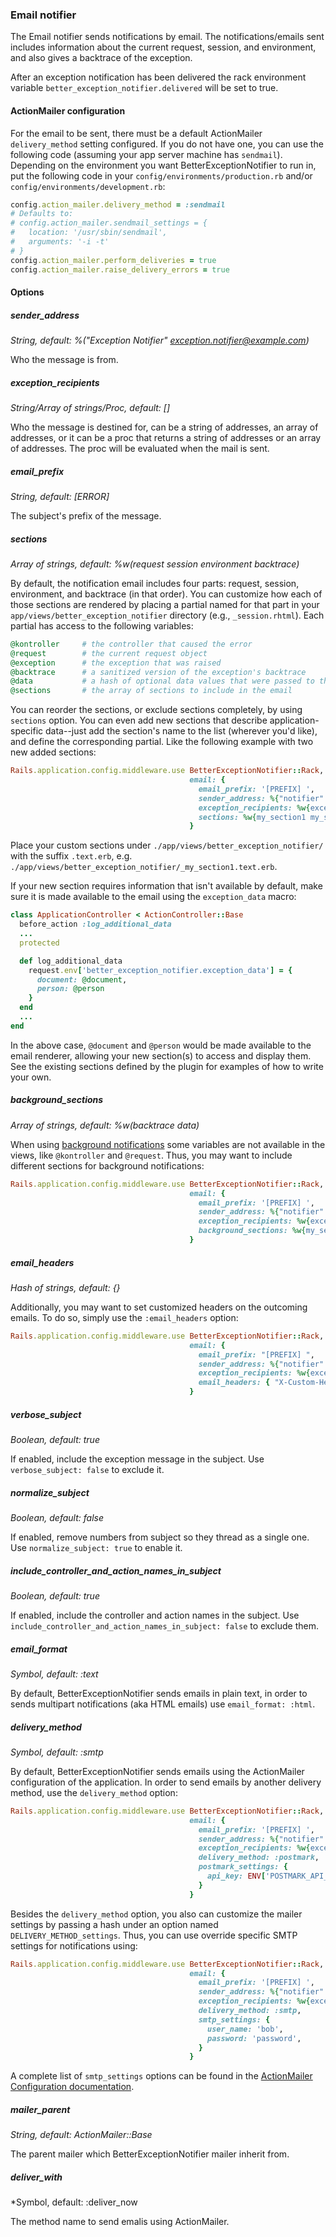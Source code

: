 ### Email notifier

The Email notifier sends notifications by email. The notifications/emails sent includes information about the current request, session, and environment, and also gives a backtrace of the exception.

After an exception notification has been delivered the rack environment variable `better_exception_notifier.delivered` will be set to true.

#### ActionMailer configuration

For the email to be sent, there must be a default ActionMailer `delivery_method` setting configured. If you do not have one, you can use the following code (assuming your app server machine has `sendmail`). Depending on the environment you want BetterExceptionNotifier to run in, put the following code in your `config/environments/production.rb` and/or `config/environments/development.rb`:

```ruby
config.action_mailer.delivery_method = :sendmail
# Defaults to:
# config.action_mailer.sendmail_settings = {
#   location: '/usr/sbin/sendmail',
#   arguments: '-i -t'
# }
config.action_mailer.perform_deliveries = true
config.action_mailer.raise_delivery_errors = true
```

#### Options

##### sender_address

*String, default: %("Exception Notifier" <exception.notifier@example.com>)*

Who the message is from.

##### exception_recipients

*String/Array of strings/Proc, default: []*

Who the message is destined for, can be a string of addresses, an array of addresses, or it can be a proc that returns a string of addresses or an array of addresses. The proc will be evaluated when the mail is sent.

##### email_prefix

*String, default: [ERROR]*

The subject's prefix of the message.

##### sections

*Array of strings, default: %w(request session environment backtrace)*

By default, the notification email includes four parts: request, session, environment, and backtrace (in that order). You can customize how each of those sections are rendered by placing a partial named for that part in your `app/views/better_exception_notifier` directory (e.g., `_session.rhtml`). Each partial has access to the following variables:

```ruby
@kontroller     # the controller that caused the error
@request        # the current request object
@exception      # the exception that was raised
@backtrace      # a sanitized version of the exception's backtrace
@data           # a hash of optional data values that were passed to the notifier
@sections       # the array of sections to include in the email
```

You can reorder the sections, or exclude sections completely, by using `sections` option. You can even add new sections that
describe application-specific data--just add the section's name to the list (wherever you'd like), and define the corresponding partial. Like the following example with two new added sections:

```ruby
Rails.application.config.middleware.use BetterExceptionNotifier::Rack,
                                        email: {
                                          email_prefix: '[PREFIX] ',
                                          sender_address: %{"notifier" <notifier@example.com>},
                                          exception_recipients: %w{exceptions@example.com},
                                          sections: %w{my_section1 my_section2}
                                        }
```

Place your custom sections under `./app/views/better_exception_notifier/` with the suffix `.text.erb`, e.g. `./app/views/better_exception_notifier/_my_section1.text.erb`.

If your new section requires information that isn't available by default, make sure it is made available to the email using the `exception_data` macro:

```ruby
class ApplicationController < ActionController::Base
  before_action :log_additional_data
  ...
  protected

  def log_additional_data
    request.env['better_exception_notifier.exception_data'] = {
      document: @document,
      person: @person
    }
  end
  ...
end
```

In the above case, `@document` and `@person` would be made available to the email renderer, allowing your new section(s) to access and display them. See the existing sections defined by the plugin for examples of how to write your own.

##### background_sections

*Array of strings, default: %w(backtrace data)*

When using [background notifications](#background-notifications) some variables are not available in the views, like `@kontroller` and `@request`. Thus, you may want to include different sections for background notifications:

```ruby
Rails.application.config.middleware.use BetterExceptionNotifier::Rack,
                                        email: {
                                          email_prefix: '[PREFIX] ',
                                          sender_address: %{"notifier" <notifier@example.com>},
                                          exception_recipients: %w{exceptions@example.com},
                                          background_sections: %w{my_section1 my_section2 backtrace data}
                                        }
```

##### email_headers

*Hash of strings, default: {}*

Additionally, you may want to set customized headers on the outcoming emails. To do so, simply use the `:email_headers` option:

```ruby
Rails.application.config.middleware.use BetterExceptionNotifier::Rack,
                                        email: {
                                          email_prefix: "[PREFIX] ",
                                          sender_address: %{"notifier" <notifier@example.com>},
                                          exception_recipients: %w{exceptions@example.com},
                                          email_headers: { "X-Custom-Header" => "foobar" }
                                        }
```

##### verbose_subject

*Boolean, default: true*

If enabled, include the exception message in the subject. Use `verbose_subject: false` to exclude it.

##### normalize_subject

*Boolean, default: false*

If enabled, remove numbers from subject so they thread as a single one. Use `normalize_subject: true` to enable it.

##### include_controller_and_action_names_in_subject

*Boolean, default: true*

If enabled, include the controller and action names in the subject. Use `include_controller_and_action_names_in_subject: false` to exclude them.

##### email_format

*Symbol, default: :text*

By default, BetterExceptionNotifier sends emails in plain text, in order to sends multipart notifications (aka HTML emails) use `email_format: :html`.

##### delivery_method

*Symbol, default: :smtp*

By default, BetterExceptionNotifier sends emails using the ActionMailer configuration of the application. In order to send emails by another delivery method, use the `delivery_method` option:

```ruby
Rails.application.config.middleware.use BetterExceptionNotifier::Rack,
                                        email: {
                                          email_prefix: '[PREFIX] ',
                                          sender_address: %{"notifier" <notifier@example.com>},
                                          exception_recipients: %w{exceptions@example.com},
                                          delivery_method: :postmark,
                                          postmark_settings: {
                                            api_key: ENV['POSTMARK_API_KEY']
                                          }
                                        }
```

Besides the `delivery_method` option, you also can customize the mailer settings by passing a hash under an option named `DELIVERY_METHOD_settings`. Thus, you can use override specific SMTP settings for notifications using:

```ruby
Rails.application.config.middleware.use BetterExceptionNotifier::Rack,
                                        email: {
                                          email_prefix: '[PREFIX] ',
                                          sender_address: %{"notifier" <notifier@example.com>},
                                          exception_recipients: %w{exceptions@example.com},
                                          delivery_method: :smtp,
                                          smtp_settings: {
                                            user_name: 'bob',
                                            password: 'password',
                                          }
                                        }
```

A complete list of `smtp_settings` options can be found in the [ActionMailer Configuration documentation](http://api.rubyonrails.org/classes/ActionMailer/Base.html#class-ActionMailer::Base-label-Configuration+options).

##### mailer_parent

*String, default: ActionMailer::Base*

The parent mailer which BetterExceptionNotifier mailer inherit from.

##### deliver_with

*Symbol, default: :deliver_now

The method name to send emalis using ActionMailer.
